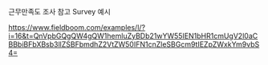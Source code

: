 근무만족도 조사 참고 Survey 예시

https://www.fieldboom.com/examples/l/?i=16&t=QnVpbGQgQW4gQW1hemluZyBDb21wYW55IEN1bHR1cmUgV2l0aCBBbiBFbXBsb3llZSBFbmdhZ2VtZW50IFN1cnZleSBGcm9tIEZpZWxkYm9vbS4=